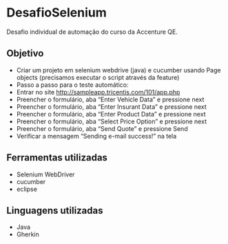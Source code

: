 # DesafioSelenium

Desafio individual de automação do curso da Accenture QE.

## Objetivo

- Criar um projeto em selenium webdrive (java) e cucumber usando Page objects (precisamos executar o script através da feature)
- Passo a passo para o teste automático:
- Entrar no site http://sampleapp.tricentis.com/101/app.php
- Preencher o formulário, aba “Enter Vehicle Data” e pressione next
- Preencher o formulário, aba “Enter Insurant Data” e pressione next
- Preencher o formulário, aba “Enter Product Data” e pressione next
- Preencher o formulário, aba “Select Price Option” e pressione next
- Preencher o formulário, aba “Send Quote” e pressione Send
- Verificar a mensagem “Sending e-mail success!” na tela

## Ferramentas utilizadas

- Selenium WebDriver
- cucumber
- eclipse

## Linguagens utilizadas

- Java
- Gherkin
